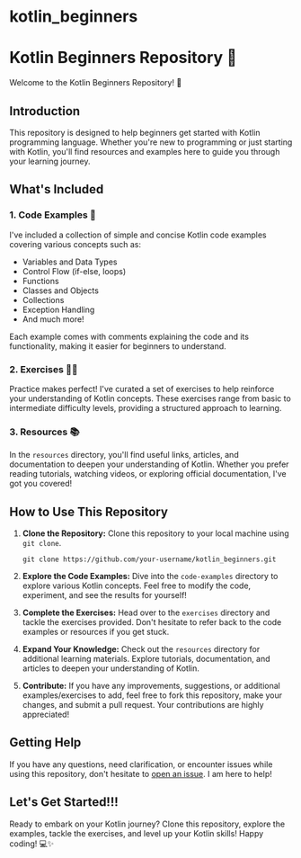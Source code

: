 # kotlin_beginners
# Kotlin Beginners Repository 🚀

Welcome to the Kotlin Beginners Repository! 🎉

## Introduction

This repository is designed to help beginners get started with Kotlin programming language. Whether you're new to programming or just starting with Kotlin, you'll find resources and examples here to guide you through your learning journey.

## What's Included

### 1. Code Examples 📝

I've included a collection of simple and concise Kotlin code examples covering various concepts such as:

- Variables and Data Types
- Control Flow (if-else, loops)
- Functions
- Classes and Objects
- Collections
- Exception Handling
- And much more!

Each example comes with comments explaining the code and its functionality, making it easier for beginners to understand.

### 2. Exercises 🏋️‍♂️

Practice makes perfect! I've curated a set of exercises to help reinforce your understanding of Kotlin concepts. These exercises range from basic to intermediate difficulty levels, providing a structured approach to learning.

### 3. Resources 📚

In the `resources` directory, you'll find useful links, articles, and documentation to deepen your understanding of Kotlin. Whether you prefer reading tutorials, watching videos, or exploring official documentation, I've got you covered!

## How to Use This Repository

1. **Clone the Repository:** Clone this repository to your local machine using `git clone`.

   ```
   git clone https://github.com/your-username/kotlin_beginners.git
   ```

2. **Explore the Code Examples:** Dive into the `code-examples` directory to explore various Kotlin concepts. Feel free to modify the code, experiment, and see the results for yourself!

3. **Complete the Exercises:** Head over to the `exercises` directory and tackle the exercises provided. Don't hesitate to refer back to the code examples or resources if you get stuck.

4. **Expand Your Knowledge:** Check out the `resources` directory for additional learning materials. Explore tutorials, documentation, and articles to deepen your understanding of Kotlin.

5. **Contribute:** If you have any improvements, suggestions, or additional examples/exercises to add, feel free to fork this repository, make your changes, and submit a pull request. Your contributions are highly appreciated!

## Getting Help

If you have any questions, need clarification, or encounter issues while using this repository, don't hesitate to [open an issue](https://github.com/your-username/kotlin-beginners/issues). I am here to help!

## Let's Get Started!!!

Ready to embark on your Kotlin journey? Clone this repository, explore the examples, tackle the exercises, and level up your Kotlin skills! Happy coding! 💻✨
